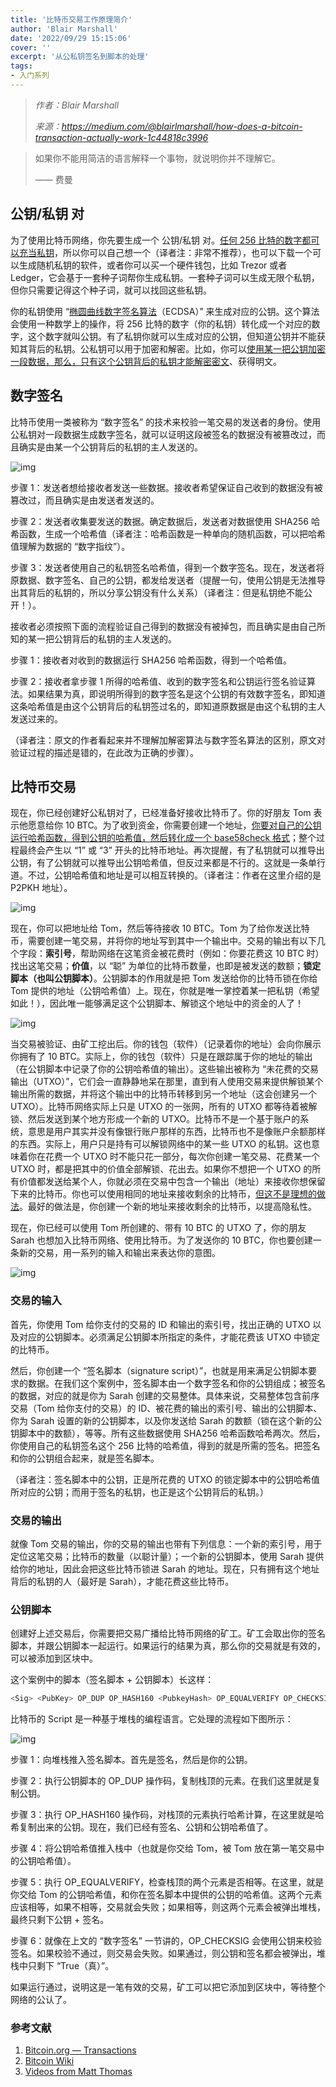 ```yaml
---
title: '比特币交易工作原理简介'
author: 'Blair Marshall'
date: '2022/09/29 15:15:06'
cover: ''
excerpt: '从公私钥签名到脚本的处理'
tags:
- 入门系列
---
```



> *作者：Blair Marshall*
> 
> *来源：<https://medium.com/@blairlmarshall/how-does-a-bitcoin-transaction-actually-work-1c44818c3996>*



> 如果你不能用简洁的语言解释一个事物，就说明你并不理解它。
>
> —— 费曼

## 公钥/私钥 对

为了使用比特币网络，你先要生成一个 公钥/私钥 对。[任何 256 比特的数字都可以充当私钥](https://en.bitcoin.it/wiki/Private_key)，所以你可以自己想一个（译者注：非常不推荐），也可以下载一个可以生成随机私钥的软件，或者你可以买一个硬件钱包，比如 Trezor 或者 Ledger，它会基于一套种子词帮你生成私钥。一套种子词可以生成无限个私钥，但你只需要记得这个种子词，就可以找回这些私钥。

你的私钥使用 “[椭圆曲线数字签名算法](https://en.wikipedia.org/wiki/Elliptic_Curve_Digital_Signature_Algorithm)（ECDSA）” 来生成对应的公钥。这个算法会使用一种数学上的操作，将 256 比特的数字（你的私钥）转化成一个对应的数字，这个数字就叫公钥。有了私钥你就可以生成对应的公钥，但知道公钥并不能获知其背后的私钥。公私钥可以用于加密和解密。比如，你可以[使用某一把公钥加密一段数据，那么，只有这个公钥背后的私钥才能解密密文](https://en.wikipedia.org/wiki/RSA_(cryptosystem))、获得明文。

## 数字签名

比特币使用一类被称为 “数字签名” 的技术来校验一笔交易的发送者的身份。使用公私钥对一段数据生成数字签名，就可以证明这段被签名的数据没有被篡改过，而且确实是由某一个公钥背后的私钥的主人发送的。

![img](../images/how-does-a-bitcoin-transaction-actually-work/UP6ib2g.png)

步骤 1：发送者想给接收者发送一些数据。接收者希望保证自己收到的数据没有被篡改过，而且确实是由发送者发送的。

步骤 2：发送者收集要发送的数据。确定数据后，发送者对数据使用 SHA256 哈希函数，生成一个哈希值（译者注：哈希函数是一种单向的随机函数，可以把哈希值理解为数据的 “数字指纹”）。

步骤 3：发送者使用自己的私钥签名哈希值，得到一个数字签名。现在，发送者将原数据、数字签名、自己的公钥，都发给发送者（提醒一句，使用公钥是无法推导出其背后的私钥的，所以分享公钥没有什么关系）（译者注：但是私钥绝不能公开！）。

接收者必须按照下面的流程验证自己得到的数据没有被掉包，而且确实是由自己所知的某一把公钥背后的私钥的主人发送的。

步骤 1：接收者对收到的数据运行 SHA256 哈希函数，得到一个哈希值。

步骤 2：接收者拿步骤 1 所得的哈希值、收到的数字签名和公钥运行签名验证算法。如果结果为真，即说明所得到的数字签名是这个公钥的有效数字签名，即知道这条哈希值是由这个公钥背后的私钥签过名的，即知道原数据是由这个私钥的主人发送过来的。

（译者注：原文的作者看起来并不理解加解密算法与数字签名算法的区别，原文对验证过程的描述是错的，在此改为正确的步骤）。

## 比特币交易

现在，你已经创建好公私钥对了，已经准备好接收比特币了。你的好朋友 Tom 表示他愿意给你 10 BTC。为了收到资金，你需要创建一个地址，[你要对自己的公钥运行哈希函数，得到公钥的哈希值，然后转化成一个 base58check 格式](https://bitcoin.stackexchange.com/questions/1389/how-are-public-private-keys-in-an-address-created)；整个过程最终会产生以 “1” 或 “3” 开头的比特币地址。再次提醒，有了私钥就可以推导出公钥，有了公钥就可以推导出公钥哈希值，但反过来都是不行的。这就是一条单行道。不过，公钥哈希值和地址是可以相互转换的。（译者注：作者在这里介绍的是 P2PKH 地址）。

![img](../images/how-does-a-bitcoin-transaction-actually-work/IxbzH9g.png)

现在，你可以把地址给 Tom，然后等待接收 10 BTC。Tom 为了给你发送比特币，需要创建一笔交易，并将你的地址写到其中一个输出中。交易的输出有以下几个字段：**索引号**，帮助网络在这笔资金被花费时（例如：你要花费这 10 BTC 时）找出这笔交易；**价值**，以 “聪” 为单位的比特币数量，也即是被发送的数额；**锁定脚本（也叫公钥脚本）**。公钥脚本的作用就是把 Tom 发送给你的比特币锁在你给 Tom 提供的地址（公钥哈希值）上。现在，你就是唯一掌控着某一把私钥（希望如此！），因此唯一能够满足这个公钥脚本、解锁这个地址中的资金的人了！

![img](../images/how-does-a-bitcoin-transaction-actually-work/0EXQBxA.png)

当交易被验证、由矿工挖出后。你的钱包（软件）（记录着你的地址）会向你展示你拥有了 10 BTC。实际上，你的钱包（软件）只是在跟踪属于你的地址的输出（在公钥脚本中记录了你的公钥哈希值的输出）。这些输出被称为 “未花费的交易输出（UTXO）”，它们会一直静静地呆在那里，直到有人使用交易来提供解锁某个输出所需的数据，并将这个输出中的比特币转移到另一个地址（这会创建另一个 UTXO）。比特币网络实际上只是 UTXO 的一张网，所有的 UTXO 都等待着被解锁、然后发送到某个地方形成一个新的 UTXO。比特币不是一个基于账户的系统，意思是用户其实并没有像银行账户那样的东西，比特币也不是像账户余额那样的东西。实际上，用户只是持有可以解锁网络中的某一些 UTXO 的私钥。这也意味着你在花费一个 UTXO 时不能只花一部分，每次你创建一笔交易、花费某一个 UTXO 时，都是把其中的价值全部解锁、花出去。如果你不想把一个 UTXO 的所有价值都发送给某个人，你就必须在交易中包含一个输出（地址）来接收你想保留下来的比特币。你也可以使用相同的地址来接收剩余的比特币，[但这不是理想的做法](https://en.bitcoin.it/wiki/Address_reuse)。最好的做法是，你创建一个新的地址来接收剩余的比特币，以提高隐私性。

现在，你已经可以使用 Tom 所创建的、带有 10 BTC 的 UTXO 了，你的朋友 Sarah 也想加入比特币网络、使用比特币。为了发送你的 10 BTC，你也要创建一条新的交易，用一系列的输入和输出来表达你的意图。

![img](../images/how-does-a-bitcoin-transaction-actually-work/SaApKaw.png)

### 交易的输入

首先，你使用 Tom 给你支付的交易的 ID 和输出的索引号，找出正确的 UTXO 以及对应的公钥脚本。必须满足公钥脚本所指定的条件，才能花费该 UTXO 中锁定的比特币。

然后，你创建一个 “签名脚本（signature script）”，也就是用来满足公钥脚本要求的数据。在我们这个案例中，签名脚本由一个数字签名和你的公钥组成；被签名的数据，对应的就是你为 Sarah 创建的交易整体。具体来说，交易整体包含前序交易（Tom 给你支付的交易）的 ID、被花费的输出的索引号、输出的公钥脚本、你为 Sarah 设置的新的公钥脚本，以及你发送给 Sarah 的数额（锁在这个新的公钥脚本中的数额），等等。所有这些数据使用 SHA256 哈希函数哈希两次。然后，你使用自己的私钥签名这个 256 比特的哈希值，得到的就是所需的签名。把签名和你的公钥组合起来，就是签名脚本。

（译者注：签名脚本中的公钥，正是所花费的 UTXO 的锁定脚本中的公钥哈希值所对应的公钥；而用于签名的私钥，也正是这个公钥背后的私钥。）

### 交易的输出

就像 Tom 交易的输出，你的交易的输出也带有下列信息：一个新的索引号，用于定位这笔交易；比特币的数量（以聪计量）；一个新的公钥脚本，使用 Sarah 提供给你的地址，因此会把这些比特币锁进 Sarah 的地址。现在，只有拥有这个地址背后的私钥的人（最好是 Sarah），才能花费这些比特币。

### 公钥脚本

创建好上述交易后，你需要把交易广播给比特币网络的矿工。矿工会取出你的签名脚本，并跟公钥脚本一起运行。如果运行的结果为真，那么你的交易就是有效的，可以被添加到区块中。

这个案例中的脚本（签名脚本 + 公钥脚本）长这样：

```bash
<Sig> <PubKey> OP_DUP OP_HASH160 <PubkeyHash> OP_EQUALVERIFY OP_CHECKSIG
```

比特币的 Script 是一种基于堆栈的编程语言。它处理的流程如下图所示：

![img](../images/how-does-a-bitcoin-transaction-actually-work/tVJn6ZA.png)

步骤 1：向堆栈推入签名脚本。首先是签名，然后是你的公钥。

步骤 2：执行公钥脚本的 OP_DUP 操作码，复制栈顶的元素。在我们这里就是复制公钥。

步骤 3：执行  OP_HASH160 操作码，对栈顶的元素执行哈希计算，在这里就是哈希复制出来的公钥。现在，我们已经有签名、公钥和公钥哈希值了。

步骤 4：将公钥哈希值推入栈中（也就是你交给 Tom，被 Tom 放在第一笔交易中的公钥哈希值）。

步骤 5：执行 OP_EQUALVERIFY，检查栈顶的两个元素是否相等。在这里，就是你交给 Tom 的公钥哈希值，和你在签名脚本中提供的公钥的哈希值。这两个元素应该相等，如果不相等，交易就会失败；如果相等，则这两个元素会被弹出堆栈，最终只剩下公钥 + 签名。

步骤 6：就像在上文的 “数字签名” 一节讲的，OP_CHECKSIG 会使用公钥来校验签名。如果校验不通过，则交易会失败。如果通过，则公钥和签名都会被弹出，堆栈中只剩下 “True（真）”。

如果运行通过，说明这是一笔有效的交易，矿工可以把它添加到区块中，等待整个网络的公认了。

### 参考文献

1. [Bitcoin.org — Transactions](https://bitcoin.org/en/developer-guide#transactions)
2. [Bitcoin Wiki](https://en.bitcoin.it/wiki/Main_Page)
3. [Videos from Matt Thomas](https://www.youtube.com/channel/UCbXiy1W_1HSMawmBDfo_TOA/featured)